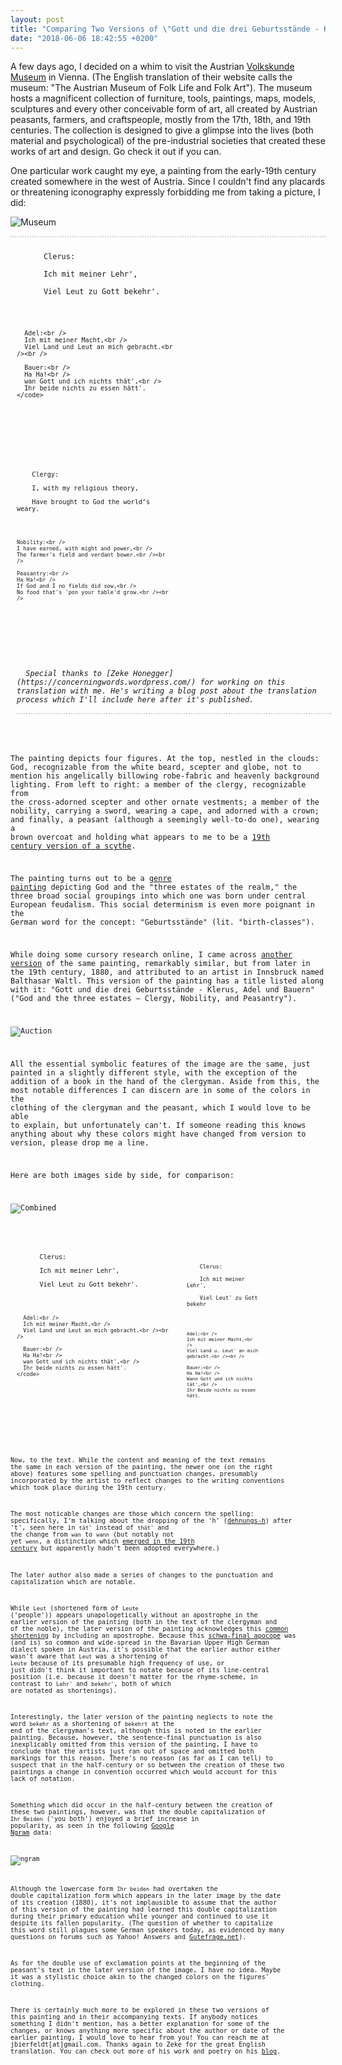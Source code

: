 ```yaml
---
layout: post
title: "Comparing Two Versions of \"Gott und die drei Geburtsstände - Klerus, Adel und Bauern\""
date: "2018-06-06 18:42:55 +0200"
---
```


A few days ago, I decided on a whim to visit the Austrian [Volkskunde Museum](https://www.volkskundemuseum.at/jart/prj3/volkskundemuseum/main.jart?content-id=1377520150937&rel=de) in Vienna. (The English translation of their website calls the museum: "The Austrian Museum of Folk Life and Folk Art"). The museum hosts a magnificent collection of furniture, tools, paintings, maps, models, sculptures and every other conceivable form of art, all created by Austrian peasants, farmers, and craftspeople, mostly from the 17th, 18th, and 19th centuries. The collection is designed to give a glimpse into the lives (both material and psychological) of the pre-industrial societies that created these works of art and design. Go check it out if you can.

One particular work caught my eye, a painting from the early-19th century created somewhere in the west of Austria. Since I couldn't find any placards or threatening iconography expressly forbidding me from taking a picture, I did:

![Museum](/assets/trans-gott-die-drei/images/museum.jpg)

<div style="display: flex; flex-wrap: wrap; border-top: 2px dotted lightgrey; ">
  <div style="width: 50%; padding: 10px">
    <code language="">
      Clerus:<br />
      Ich mit meiner Lehr',<br />
      Viel Leut zu Gott bekehr'.<br /><br />

      Adel:<br />
      Ich mit meiner Macht,<br />
      Viel Land und Leut an mich gebracht.<br /><br />

      Bauer:<br />
      Ha Ha!<br />
      wan Gott und ich nichts thät',<br />
      Ihr beide nichts zu essen hätt'.
    </code>
  </div>
  <div style="width: 50%; padding: 10px">
  <code language="">
    Clergy:<br />
    I, with my religious theory,<br />
    Have brought to God the world’s weary.<br /><br />

    Nobility:<br />
    I have earned, with might and power,<br />
    The farmer's field and verdant bower.<br /><br />

    Peasantry:<br />
    Ha Ha!<br />
    If God and I no fields did sow,<br />
    No food that's 'pon your table'd grow.<br /><br />
  </code>
  </div>
  <div style="width: 100%; border-bottom: 2px dotted lightgrey; margin: 10px; font-style: italic">
  Special thanks to [Zeke Honegger](https://concerningwords.wordpress.com/) for working on this translation with me. He's writing a blog post about the translation process which I'll include here after it's published.
  </div>
</div>

The painting depicts four figures. At the top, nestled in the clouds: God, recognizable from the white beard, scepter and globe, not to mention his angelically billowing robe-fabric and heavenly background lighting. From left to right: a member of the clergy, recognizable from the cross-adorned scepter and other ornate vestments; a member of the nobility, carrying a sword, wearing a cape, and adorned with a crown; and finally, a peasant (although a seemingly well-to-do one), wearing a brown overcoat and holding what appears to me to be a [19th century version of a  scythe](http://www.estonica.org/en/19th_century_farm_tools/?max).

The painting turns out to be a [genre painting](https://en.wikipedia.org/wiki/Estates_of_the_realm) depicting God and the "three estates of the realm," the three broad social groupings into which one was born under central European feudalism. This social determinism is even more poignant in the German word for the concept: "Geburtsstände" (lit. "birth-classes").

While doing some cursory research online, I came across [another version](http://www.auktion-innsbruck.at/product/2149/23) of the same painting, remarkably similar, but from later in the 19th century, 1880, and attributed to an artist in Innsbruck named Balthasar Waltl. This version of the painting has a title listed along with it: "Gott und die drei Geburtsstände - Klerus, Adel und Bauern" ("God and the three estates — Clergy, Nobility, and Peasantry").

![Auction](/assets/trans-gott-die-drei/images/auction.jpg)

All the essential symbolic features of the image are the same, just painted in a slightly different style, with the exception of the addition of a book in the hand of the clergyman. Aside from this, the most notable differences I can discern are in some of the colors in the clothing of the clergyman and the peasant, which I would love to be able to explain, but unfortunately can't. If someone reading this knows anything about why these colors might have changed from version to version, please drop me a line.

Here are both images side by side, for comparison:

![Combined](/assets/trans-gott-die-drei/images/combined2.jpg)

<div style="display: flex; flex-wrap: wrap;">
  <div style="width: 50%; padding: 10px">
    <code language="">
      Clerus:<br />
      Ich mit meiner Lehr',<br />
      Viel Leut zu Gott bekehr'.<br /><br />

      Adel:<br />
      Ich mit meiner Macht,<br />
      Viel Land und Leut an mich gebracht.<br /><br />

      Bauer:<br />
      Ha Ha!<br />
      wan Gott und ich nichts thät',<br />
      Ihr beide nichts zu essen hätt'.
    </code>
  </div>
  <div style="width: 50%; padding: 10px">
  <code language="">
    Clerus:<br />
    Ich mit meiner Lehr',<br />
    Viel Leut' zu Gott bekehr<br /><br />

    Adel:<br />
    Ich mit meiner Macht,<br />
    Viel Land u. Leut' an mich gebracht.<br /><br />

    Bauer:<br />
    Ha Ha!<br />
    Wann Gott und ich nichts tät',<br />
    Ihr Beide nichts zu essen hätt.
  </code>
  </div>
</div>

Now, to the text. While the content and meaning of the text remains the same in each version of the painting, the newer one (on the right above) features some spelling and punctuation changes, presumably incorporated by the artist to reflect changes to the writing conventions which took place during the 19th century.

The most noticable changes are those which concern the spelling: specifically, I'm talking about the dropping of the 'h' ([dehnungs-h](https://de.wikipedia.org/wiki/Dehnungs-h)) after 't', seen here in ``tät'`` instead of ``thät'`` and the change from ``wan`` to ``wann`` (but notably not yet ``wenn``, a distinction which [emerged in the 19th century](https://www.duden.de/rechtschreibung/wenn) but apparently hadn't been adopted everywhere.)

The later author also made a series of changes to the punctuation and capitalization which are notable.

While ``Leut`` (shortened form of ``Leute`` ('people')) appears unapologetically without an apostrophe in the earlier version of the painting (both in the text of the clergyman and of the noble), the later version of the painting acknowledges this [common shortening](https://kuscholarworks.ku.edu/bitstream/handle/1808/22855/malc_1980_257-265_Keel.pdf?sequence=1) by including an apostrophe. Because this [schwa-final apocope](https://en.wikipedia.org/wiki/Apocope) was (and is) so common and wide-spread in the Bavarian Upper High German dialect spoken in Austria, it's possible that the earlier author either wasn't aware that ``Leut`` was a shortening of ``Leute`` because of its presumable high frequency of use, or just didn't think it important to notate because of its line-central position (i.e. because it doesn't matter for the rhyme-scheme, in contrast to ``Lehr'`` and ``bekehr'``, both of which are notated as shortenings).

Interestingly, the later version of the painting neglects to note the word ``bekehr`` as a shortening of ``bekehrt`` at the end of the clergyman's text, although this is noted in the earlier painting. Because, however, the sentence-final punctuation is also inexplicably omitted from this version of the painting, I have to conclude that the artists just ran out of space and omitted both markings for this reason. There's no reason (as far as I can tell) to suspect that in the half-century or so between the creation of these two paintings a change in convention occurred which would account for this lack of notation.

Something which did occur in the half-century between the creation of these two paintings, however, was that the double capitalization of ``Ihr Beiden`` ('you both') enjoyed a brief increase in popularity, as seen in the following [Google Ngram](https://books.google.com/ngrams/graph?content=Ihr+beide%2CIhr+Beide&year_start=1800&year_end=1900&corpus=20&smoothing=3&share=&direct_url=t1%3B%2CIhr%20beide%3B%2Cc0%3B.t1%3B%2CIhr%20Beide%3B%2Cc0) data:

![ngram](/assets/trans-gott-die-drei/images/ngram.png)

Although the lowercase form ``Ihr beiden`` had overtaken the double capitalization form which appears in the later image by the date of its creation (1880), it's not implausible to assume that the author of this version of the painting had learned this double capitalization during their primary education while younger and continued to use it despite its fallen popularity. (The question of whether to capitalize this word still plagues some German speakers today, as evidenced by many questions on forums such as Yahoo! Answers and [Gutefrage.net](https://www.gutefrage.net/frage/hallo-ihr-beiden-oder-hallo-ihr-beiden--gross-oder-klein-)).

As for the double use of exclamation points at the beginning of the peasant's text in the later version of the image, I have no idea. Maybe it was a stylistic choice akin to the changed colors on the figures' clothing.

There is certainly much more to be explored in these two versions of this painting and in their accompanying texts. If anybody notices something I didn't mention, has a better explanation for some of the changes, or knows anything more specific about the author or date of the earlier painting, I would love to hear from you! You can reach me at jbierfeldt[at]gmail.com. Thanks again to Zeke for the great English translation. You can check out more of his work and poetry on his [blog](https://concerningwords.wordpress.com/).
